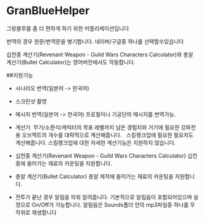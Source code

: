 # GranBlueHelper
그랑블루를 좀 더 편하게 하기 위한 어플리케이션입니다

번역의 경우 원문/번역문을 병기합니다. 네이버/구글중 하나를 선택할수있습니다

십천중 계산기(Revenant Weapon - Guild Wars Characters Calculator)와 총알 계산기(Bullet Calculator)는 영어버전에서도 작동합니다.

##지원기능

- 시나리오 번역(일본어 -> 한국어)

- 스크린샷 촬영

- 메시지 번역(일본어 -> 한국어)
프로필이나 기공단의 메시지를 번역가능. 

- 계산기 
무기/소환석/캐릭터의 목표 레벨까지 남은 경험치와 거기에 필요한 강화전용 오브젝트의 개수를 대략적으로 계산해줍니다.  
스킬랭크업에 필요한 필요치도 계산해줍니다. 스킬랭크업에 대한 자세한 계산기능은 지원하지 않습니다.

- 십천중 계산기(Revenant Weapon - Guild Wars Characters Calculator)
십천중에 들어가는 재료의 카운팅을 지원합니다. 

- 총알 계산기(Bullet Calculator)
총알 제작에 들어가는 재료의 카운팅을 지원합니다.

- 전투가 끝난 경우 알림을 띄워 알려줍니다. 기본적으로 알림음이 포함되어있으며 설정으로 On/Off가 가능합니다.
알림음은 Sounds폴더 안의 mp3파일중 하나를 무작위로 재생합니다